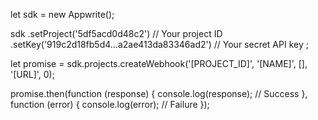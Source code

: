 let sdk = new Appwrite();

sdk
    .setProject('5df5acd0d48c2') // Your project ID
    .setKey('919c2d18fb5d4...a2ae413da83346ad2') // Your secret API key
;

let promise = sdk.projects.createWebhook('[PROJECT_ID]', '[NAME]', [], '[URL]', 0);

promise.then(function (response) {
    console.log(response); // Success
}, function (error) {
    console.log(error); // Failure
});